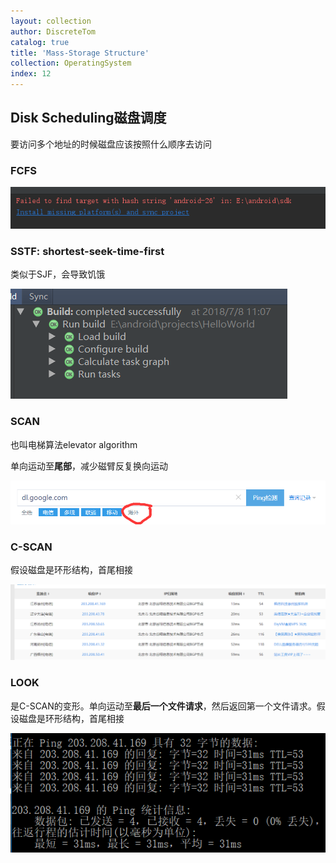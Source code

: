 ```yaml
---
layout: collection
author: DiscreteTom
catalog: true
title: 'Mass-Storage Structure'
collection: OperatingSystem
index: 12
---
```


## Disk Scheduling磁盘调度

要访问多个地址的时候磁盘应该按照什么顺序去访问

### FCFS

![12-1](../img/12-1.png)

### SSTF: shortest-seek-time-first

类似于SJF，会导致饥饿

![12-2](../img/12-2.png)

### SCAN

也叫电梯算法elevator algorithm

单向运动至**尾部**，减少磁臂反复换向运动

![12-3](../img/12-3.png)

### C-SCAN

假设磁盘是环形结构，首尾相接

![12-4](../img/12-4.png)

### LOOK

是C-SCAN的变形。单向运动至**最后一个文件请求**，然后返回第一个文件请求。假设磁盘是环形结构，首尾相接

![12-5](../img/12-5.png)


